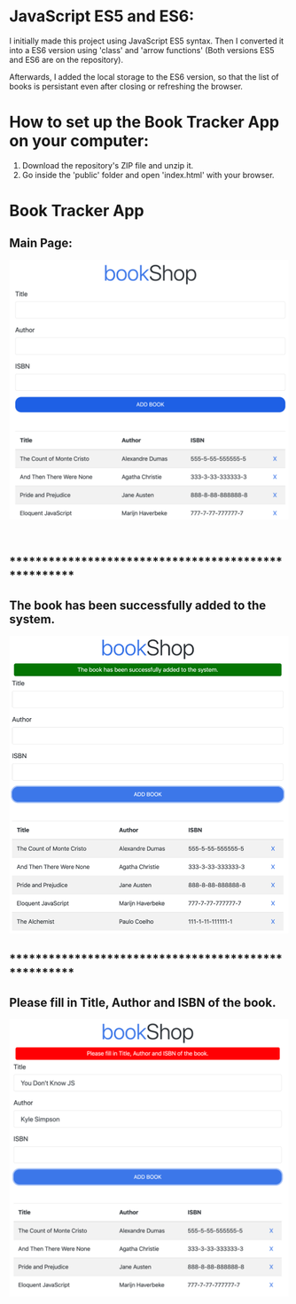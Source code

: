 # JavaScript ES5 and ES6:
I initially made this project using JavaScript ES5 syntax. Then I converted it into a ES6 version using 'class' and 'arrow functions' (Both versions ES5 and ES6 are on the repository).

Afterwards, I added the local storage to the ES6 version, so that the list of books is persistant even after closing or refreshing the browser.

# How to set up the Book Tracker App on your computer:
1. Download the repository's ZIP file and unzip it.
2. Go inside the 'public' folder and open 'index.html' with your browser.

# Book Tracker App

## Main Page:
![](images/image01.png)

<br />

## ****************************************************

## The book has been successfully added to the system.
![](images/image02.png)

## ****************************************************

## Please fill in Title, Author and ISBN of the book.
![](images/image03.png)

